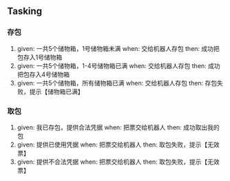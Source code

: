 ## Tasking
### 存包
1. given: 一共5个储物箱，1号储物箱未满 when: 交给机器人存包 then: 成功把包存入1号储物箱
2. given: 一共5个储物箱，1-4号储物箱已满 when: 交给机器人存包 then: 成功把包存入4号储物箱
3. given: 一共5个储物箱，所有储物箱已满 when: 交给机器人存包 then: 存包失败，提示【储物箱已满】

### 取包
1. given: 我已存包，提供合法凭据 when: 把票交给机器人 then: 成功取出我的包
2. given: 提供已使用凭据 when: 把票交给机器人 then: 取包失败，提示【无效票】
3. given: 提供不合法凭据 when: 把票交给机器人 then: 取包失败，提示【无效票】